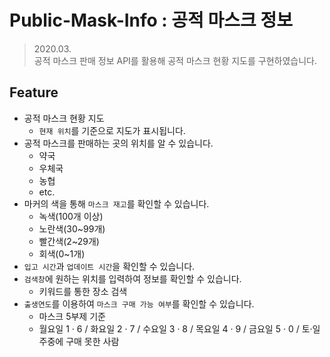 # Public-Mask-Info : 공적 마스크 정보
> 2020.03.   
> 공적 마스크 판매 정보 API를 활용해 공적 마스크 현황 지도를 구현하였습니다.

## Feature
- 공적 마스크 현황 지도
  - `현재 위치`를 기준으로 지도가 표시됩니다.
- 공적 마스크를 판매하는 곳의 위치를 알 수 있습니다.
  - 약국
  - 우체국
  - 농협
  - etc.
- 마커의 색을 통해 `마스크 재고`를 확인할 수 있습니다.
  - 녹색(100개 이상)
  - 노란색(30~99개)
  - 빨간색(2~29개)
  - 회색(0~1개)
- `입고 시간`과 `업데이트 시간`을 확인할 수 있습니다.
- `검색창`에 원하는 위치를 입력하여 정보를 확인할 수 있습니다.
  - 키워드를 통한 장소 검색
- `출생연도`를 이용하여 `마스크 구매 가능 여부`를 확인할 수 있습니다.
  - 마스크 5부제 기준
  - 월요일 1 · 6 / 화요일 2 · 7 / 수요일 3 · 8 / 목요일 4 · 9 / 금요일 5 · 0 / 토·일 주중에 구매 못한 사람

